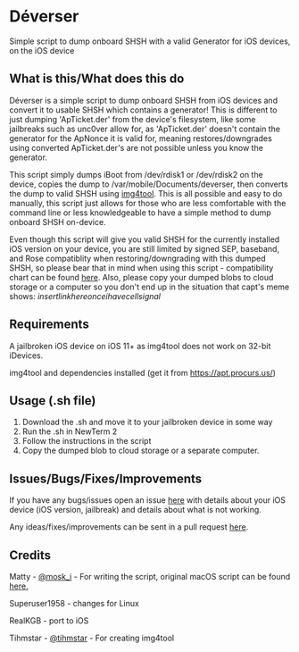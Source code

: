 # Déverser
Simple script to dump onboard SHSH with a valid Generator for iOS devices, on the iOS device

## What is this/What does this do

Déverser is a simple script to dump onboard SHSH from iOS devices and convert it to usable SHSH which contains a generator! This is different to just dumping 'ApTicket.der' from the device's filesystem, like some jailbreaks such as unc0ver allow for, as 'ApTicket.der' doesn't contain the generator for the ApNonce it is valid for, meaning restores/downgrades using converted ApTicket.der's are not possible unless you know the generator.

This script simply dumps iBoot from /dev/rdisk1 or /dev/rdisk2 on the device, copies the dump to /var/mobile/Documents/deverser, then converts the dump to valid SHSH using [img4tool](https://github.com/tihmstar/img4tool). This is all possible and easy to do manually, this script just allows for those who are less comfortable with the command line or less knowledgeable to have a simple method to dump onboard SHSH on-device.

Even though this script will give you valid SHSH for the currently installed iOS version on your device, you are still limited by signed SEP, baseband, and Rose compatiblity when restoring/downgrading with this dumped SHSH, so please bear that in mind when using this script - compatibility chart can be found [here](https://docs.google.com/spreadsheets/d/1Mb1UNm6g3yvdQD67M413GYSaJ4uoNhLgpkc7YKi3LBs/edit#gid=0). Also, please copy your dumped blobs to cloud storage or a computer so you don't end up in the situation that capt's meme shows: *insertlinkhereonceihavecellsignal*

## Requirements

A jailbroken iOS device on iOS 11+ as img4tool does not work on 32-bit iDevices.

img4tool and dependencies installed (get it from https://apt.procurs.us/)

## Usage (.sh file)

1. Download the .sh and move it to your jailbroken device in some way
2. Run the .sh in NewTerm 2
3. Follow the instructions in the script
4. Copy the dumped blob to cloud storage or a separate computer.

## Issues/Bugs/Fixes/Improvements

If you have any bugs/issues open an issue [here](https://github.com/RealKGB/deverser/issues) with details about your iOS device (iOS version, jailbreak) and details about what is not working.

Any ideas/fixes/improvements can be sent in a pull request [here](https://github.com/RealKGB/deverser/pulls).

## Credits

Matty - [@mosk_i](https://twitter.com/moski_dev) - For writing the script, original macOS script can be found [here.](https://github.com/MatthewPierson/deverser/)

Superuser1958 - changes for Linux

RealKGB - port to iOS

Tihmstar - [@tihmstar](https://twitter.com/tihmstar) - For creating img4tool
